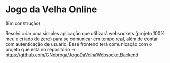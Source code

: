 # Jogo da Velha Online

(Em construção)

Resolvi criar uma simples aplicação que utilizará websockets (projeto 100% meu e criado do zero) para se comunicar em tempo real, além de contar com autenticação de usuário. Esse frontend terá comunicação com o projeto que está no repositório -> https://github.com/GNobroga/JogoDaVelhaWebsocketBackend
